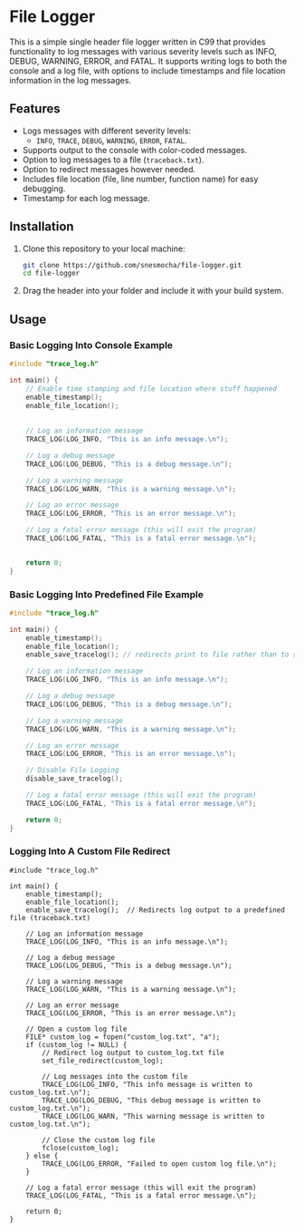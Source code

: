 # File Logger

This is a simple single header file logger written in C99 that provides functionality to log messages with various severity levels such as INFO, DEBUG, WARNING, ERROR, and FATAL. It supports writing logs to both the console and a log file, with options to include timestamps and file location information in the log messages.

## Features

- Logs messages with different severity levels: 
  - `INFO`, `TRACE`, `DEBUG`, `WARNING`, `ERROR`, `FATAL`.
- Supports output to the console with color-coded messages.
- Option to log messages to a file (`traceback.txt`).
- Option to redirect messages however needed.
- Includes file location (file, line number, function name) for easy debugging.
- Timestamp for each log message.

## Installation

1. Clone this repository to your local machine:

    ```bash
    git clone https://github.com/snesmocha/file-logger.git
    cd file-logger
    ```

2. Drag the header into your folder and include it with your build system.

## Usage

### Basic Logging Into Console Example

```c
#include "trace_log.h"

int main() {
    // Enable time stamping and file location where stuff happened
	enable_timestamp();
    enable_file_location();
	
	
    // Log an information message
    TRACE_LOG(LOG_INFO, "This is an info message.\n");

    // Log a debug message
    TRACE_LOG(LOG_DEBUG, "This is a debug message.\n");

    // Log a warning message
    TRACE_LOG(LOG_WARN, "This is a warning message.\n");

    // Log an error message
    TRACE_LOG(LOG_ERROR, "This is an error message.\n");

    // Log a fatal error message (this will exit the program)
    TRACE_LOG(LOG_FATAL, "This is a fatal error message.\n");


    return 0;
}
```

### Basic Logging Into Predefined File Example

```c
#include "trace_log.h"

int main() {
	enable_timestamp();
    enable_file_location();
	enable_save_tracelog();	// redirects print to file rather than to standard out

    // Log an information message
    TRACE_LOG(LOG_INFO, "This is an info message.\n");

    // Log a debug message
    TRACE_LOG(LOG_DEBUG, "This is a debug message.\n");

    // Log a warning message
    TRACE_LOG(LOG_WARN, "This is a warning message.\n");

    // Log an error message
    TRACE_LOG(LOG_ERROR, "This is an error message.\n");

	// Disable File Logging
	disable_save_tracelog();

    // Log a fatal error message (this will exit the program)
    TRACE_LOG(LOG_FATAL, "This is a fatal error message.\n");

    return 0;
}
```

### Logging Into A Custom File Redirect

```
#include "trace_log.h"

int main() {
    enable_timestamp();
    enable_file_location();
    enable_save_tracelog();  // Redirects log output to a predefined file (traceback.txt)

    // Log an information message
    TRACE_LOG(LOG_INFO, "This is an info message.\n");

    // Log a debug message
    TRACE_LOG(LOG_DEBUG, "This is a debug message.\n");

    // Log a warning message
    TRACE_LOG(LOG_WARN, "This is a warning message.\n");

    // Log an error message
    TRACE_LOG(LOG_ERROR, "This is an error message.\n");

    // Open a custom log file
    FILE* custom_log = fopen("custom_log.txt", "a");
    if (custom_log != NULL) {
        // Redirect log output to custom_log.txt file
        set_file_redirect(custom_log);

        // Log messages into the custom file
        TRACE_LOG(LOG_INFO, "This info message is written to custom_log.txt.\n");
        TRACE_LOG(LOG_DEBUG, "This debug message is written to custom_log.txt.\n");
        TRACE_LOG(LOG_WARN, "This warning message is written to custom_log.txt.\n");

        // Close the custom log file
        fclose(custom_log);
    } else {
        TRACE_LOG(LOG_ERROR, "Failed to open custom log file.\n");
    }

    // Log a fatal error message (this will exit the program)
    TRACE_LOG(LOG_FATAL, "This is a fatal error message.\n");

    return 0;
}
```
